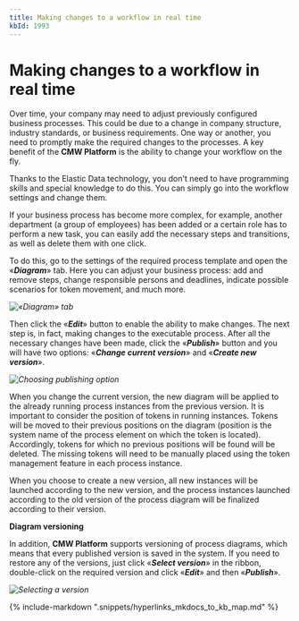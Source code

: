 ```yaml
---
title: Making changes to a workflow in real time
kbId: 1993
---
```



# Making changes to a workflow in real time

Over time, your company may need to adjust previously configured business processes. This could be due to a change in company structure, industry standards, or business requirements. One way or another, you need to promptly make the required changes to the processes. A key benefit of the **CMW Platform** is the ability to change your workflow on the fly.

Thanks to the Elastic Data technology, you don't need to have programming skills and special knowledge to do this. You can simply go into the workflow settings and change them.

If your business process has become more complex, for example, another department (a group of employees) has been added or a certain role has to perform a new task, you can easily add the necessary steps and transitions, as well as delete them with one click.

To do this, go to the settings of the required process template and open the «***Diagram***» tab. Here you can adjust your business process: add and remove steps, change responsible persons and deadlines, indicate possible scenarios for token movement, and much more.

_![«Diagram» tab](https://kb.cmwlab.com/assets/2021-12-29_09h00_24.png)_

Then click the «***Edit***» button to enable the ability to make changes. The next step is, in fact, making changes to the executable process. After all the necessary changes have been made, click the «***Publish***» button and you will have two options: «***Change current version***» and «***Create new version***».

_![Choosing publishing option](https://kb.cmwlab.com/assets/2021-12-29_09h04_36.png)_

When you change the current version, the new diagram will be applied to the already running process instances from the previous version. It is important to consider the position of tokens in running instances. Tokens will be moved to their previous positions on the diagram (position is the system name of the process element on which the token is located). Accordingly, tokens for which no previous positions will be found will be deleted. The missing tokens will need to be manually placed using the token management feature in each process instance.

When you choose to create a new version, all new instances will be launched according to the new version, and the process instances launched according to the old version of the process diagram will be finalized according to their version.

**Diagram versioning**

In addition, **CMW Platform** supports versioning of process diagrams, which means that every published version is saved in the system. If you need to restore any of the versions, just click «***Select version***» in the ribbon, double-click on the required version and click «***Edit***» and then «***Publish***».

_![Selecting a version](https://kb.cmwlab.com/assets/2021-12-29_09h10_17.png)_

{% include-markdown ".snippets/hyperlinks_mkdocs_to_kb_map.md" %}
